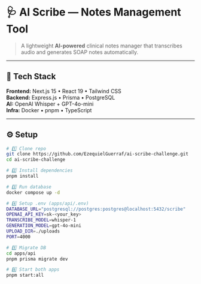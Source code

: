 # 🩺 AI Scribe — Notes Management Tool

> A lightweight **AI-powered** clinical notes manager that transcribes audio and generates SOAP notes automatically.

---

## 🚀 Tech Stack

**Frontend:** Next.js 15 • React 19 • Tailwind CSS  
**Backend:** Express.js • Prisma • PostgreSQL  
**AI:** OpenAI Whisper + GPT-4o-mini  
**Infra:** Docker • pnpm • TypeScript

---

## ⚙️ Setup

```bash
# 1️⃣ Clone repo
git clone https://github.com/EzequielGuerraf/ai-scribe-challenge.git
cd ai-scribe-challenge

# 2️⃣ Install dependencies
pnpm install

# 3️⃣ Run database
docker compose up -d

# 4️⃣ Setup .env (apps/api/.env)
DATABASE_URL="postgresql://postgres:postgres@localhost:5432/scribe"
OPENAI_API_KEY=sk-<your_key>
TRANSCRIBE_MODEL=whisper-1
GENERATION_MODEL=gpt-4o-mini
UPLOAD_DIR=./uploads
PORT=4000

# 5️⃣ Migrate DB
cd apps/api
pnpm prisma migrate dev

# 6️⃣ Start both apps
pnpm start:all
